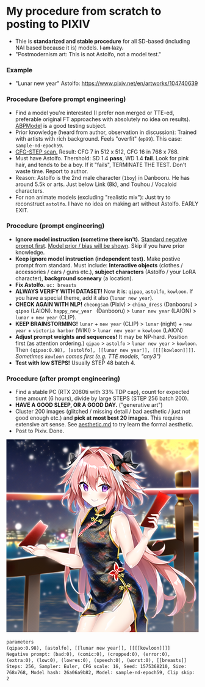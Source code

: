 # My procedure from scratch to posting to PIXIV #

- Thie is **standarized and stable procedure** for all SD-based (including NAI based because it is) models. ~~I am lazy.~~ 
- "Postmodernism art: This is not Astolfo, not a model test."

### Example ###

- "Lunar new year" Astolfo: https://www.pixiv.net/en/artworks/104740639

### Procedure (before prompt engineering) ###

- Find a model you're interested (I prefer non merged or TTE-ed, preferable original FT approaches with absolutely no idea on results). [ABPModel](https://huggingface.co/AnnihilationOperator/ABPModel) is a good testing subject.
- Prior knowledge (heard from author, observation in discussion): Trained with artists with rich background. Feels "overfit" (`ep99`). This case: `sample-nd-epoch59`.
- [CFG-STEP scan.](./cfg_step.md) Result: CFG 7 in 512 x 512, CFG 16 in 768 x 768.
- Must have Astolfo. Thershold: SD 1.4 **pass**, WD 1.4 **fail**. Look for pink hair, and tends to be a boy. If it "fails", TERMINATE THE TEST. Don't waste time. Report to author.
- Reason: Astolfo is the 2nd male character (`1boy`) in Danbooru. He has around 5.5k or arts. Just below Link (8k), and Touhou / Vocaloid characters.
- For non animate models (excluding "realistic mix"): Just try to reconstruct `astolfo`. I have no idea on making art without Astolfo. EARLY EXIT.

### Procedure (prompt engineering) ###

- **Ignore model instruction (sometime there isn't).** [Standard negative prompt first](./prompt.md). [Model prior / bias will be shown](./prior.md). Skip if you have prior knowledge.
- **Keep ignore model instruction (independent test).** Make postive prompt from standard. Must include: **Interactive objects** (clothes / accessories / cars / guns etc.), **subject characters** (Astolfo / your LoRA character), **background sceneary** (a location).
- **Fix Astolfo.** `uc: breasts`
- **ALWAYS VERIFY WITH DATASET!** Now it is: `qipao`, `astolfo`, `kowloon`. If you have a special theme, add it also (`lunar new year`).
- **CHECK AGAIN WITH NLP!** `cheongsam` (Pixiv) > `china_dress` (Danbooru) > `qipao` (LAION). `happy_new_year ` (Danbooru) > `lunar new year` (LAION) > `lunar` + `new year` (CLIP).
- **KEEP BRAINSTORMING!** `lunar` + `new year` (CLIP) > `lunar` (night) + `new year` + `victoria harbor` (WIKI) > `lunar new year` + `kowloon` (LAION)
- **Adjust prompt weights and sequences!** It may be NP-hard. Position first (as attention ordering.) `qipao` > `astolfo` > `lunar new year` > `kowloon`. Then `(qipao:0.98), [astolfo], [[lunar new year]], [[[[kowloon]]]]`. *Sometimes `kowloon` comes first (e.g. TTE models, "any3")*
- **Test with low STEPS!** Usually STEP 48 batch 4.

### Procedure (after prompt engineering) ###
- Find a stable PC (RTX 2080ti with 33% TDP cap), count for expected time amount (6 hours), divide by large STEPS (STEP 256 batch 200).
- **HAVE A GOOD SLEEP, OR A GOOD DAY.** ("generative art")
- Cluster 200 images (glitched / missing detail / bad aesthetic / just not good enough etc.) and **pick at most best 20 images.** This requires extensive art sense. See [aesthetic.md](aesthetic.md) to try learn the formal aesthetic.
- Post to Pixiv. Done.

![img/104740639_p11.png](img/104740639_p11.png)

```
parameters
(qipao:0.98), [astolfo], [[lunar new year]], [[[[kowloon]]]]
Negative prompt: (bad:0), (comic:0), (cropped:0), (error:0), (extra:0), (low:0), (lowres:0), (speech:0), (worst:0), [[breasts]]
Steps: 256, Sampler: Euler, CFG scale: 16, Seed: 1575368210, Size: 768x768, Model hash: 26a06a9b82, Model: sample-nd-epoch59, Clip skip: 2
```
